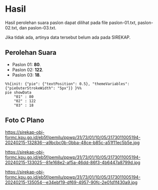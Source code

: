 # Hasil

Hasil perolehan suara paslon dapat dilihat pada file paslon-01.txt, paslon-02.txt, dan paslon-03.txt.

Jika tidak ada, artinya data tersebut belum ada pada SIREKAP.

## Perolehan Suara

 * Paslon 01: **80**.
 * Paslon 02: **122**.
 * Paslon 03: **18**.

```mermaid
%%{init: {"pie": {"textPosition": 0.5}, "themeVariables": {"pieOuterStrokeWidth": "5px"}} }%%
pie showData
    "01" : 80
    "02" : 122
    "03" : 18
```
## Foto C Plano

https://sirekap-obj-formc.kpu.go.id/eb5f/pemilu/ppwp/31/73/01/10/05/3173011005194-20240215-132836--a9bcbc0b-0bba-48ce-b85c-a51f11ec5b5e.jpg

https://sirekap-obj-formc.kpu.go.id/eb5f/pemilu/ppwp/31/73/01/10/05/3173011005194-20240215-133025--81e168e2-af5a-46dd-86f3-4b6447a8799d.jpg

https://sirekap-obj-formc.kpu.go.id/eb5f/pemilu/ppwp/31/73/01/10/05/3173011005194-20240215-135054--e34ebf19-df69-4957-90fc-2e01d1f430a9.jpg
